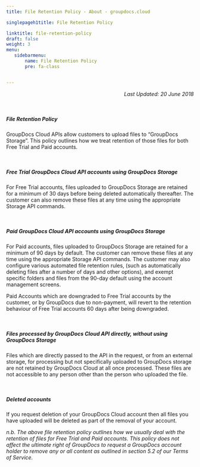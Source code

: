 ```yaml
---
title: File Retention Policy - About - groupdocs.cloud

singlepageh1title: File Retention Policy

linktitle: file-retention-policy
draft: false
weight: 3
menu:
   sidebarmenu: 
       name: File Retention Policy
       pre: fa-class


---
```


<div class="box1">
<p style="text-align: right;"><em>Last Updated: 20 June 2018</em></p>

<div class="clearfix"> </div><div class="box1 row"><div class="col-md-12">

##### File Retention Policy

GroupDocs Cloud APIs allow customers to upload files to “GroupDocs Storage”. This policy outlines how we treat retention of those files for both Free Trial and Paid accounts.

<div class="clearfix"> </div>

##### **Free Trial GroupDocs Cloud API accounts using GroupDocs Storage**

For Free Trial accounts, files uploaded to GroupDocs Storage are retained for a minimum of 30 days before being deleted automatically thereafter. The customer can also remove these files at any time using the appropriate Storage API commands.

<div class="clearfix"> </div>

##### **Paid GroupDocs Cloud API accounts using GroupDocs Storage**

For Paid accounts, files uploaded to GroupDocs Storage are retained for a minimum of 90 days by default. The customer can remove these files at any time using the appropriate Storage API commands. The customer may also configure various automated file retention rules, (such as automatically deleting files after a number of days and other options), and exempt specific folders and files from the 90-day default using the account management screens.

Paid Accounts which are downgraded to Free Trial accounts by the customer, or by GroupDocs due to non-payment, will revert to the retention behaviour of Free Trial accounts 60 days after being downgraded.

<div class="clearfix"> </div>

##### **Files processed by GroupDocs Cloud API directly, without using GroupDocs Storage**

Files which are directly passed to the API in the request, or from an external storage, for processing but not specifically uploaded to GroupDocs storage are not retained by GroupDocs Cloud at all once processed. These files are not accessible to any person other than the person who uploaded the file.

<div class="clearfix"> </div>

##### **Deleted accounts**

If you request deletion of your GroupDocs Cloud account then all files you have uploaded will be deleted as part of the removal of your account.

*n.b. The above file retention policy outlines how we usually deal with the retention of files for Free Trial and Paid accounts. This policy does not affect the ultimate right of GroupDocs to request a GroupDocs account holder to remove any or all content as outlined in section 5.2 of our Terms of Service.*

 </div> </div></div>